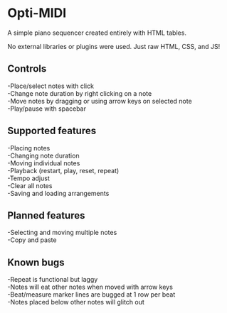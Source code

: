 # Opti-MIDI
A simple piano sequencer created entirely with HTML tables.

No external libraries or plugins were used. Just raw HTML, CSS, and JS!

## Controls
-Place/select notes with click\
-Change note duration by right clicking on a note\
-Move notes by dragging or using arrow keys on selected note\
-Play/pause with spacebar

## Supported features
-Placing notes\
-Changing note duration\
-Moving individual notes\
-Playback (restart, play, reset, repeat)\
-Tempo adjust\
-Clear all notes\
-Saving and loading arrangements

## Planned features
-Selecting and moving multiple notes\
-Copy and paste

## Known bugs
-Repeat is functional but laggy\
-Notes will eat other notes when moved with arrow keys\
-Beat/measure marker lines are bugged at 1 row per beat\
-Notes placed below other notes will glitch out
